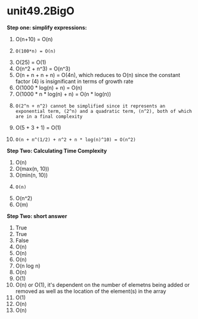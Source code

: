 # unit49.2BigO

**Step one:  simplify expressions:**
1.  O(n+10) = O(n)
2.     O(100*n) = O(n)
3.  O(25) = O(1)
4.    O(n^2 + n^3) = O(n^3)
5.  O(n + n + n + n) = O(4n), which reduces to O(n) since the constant factor (4) is insignificant in terms of growth rate
6.    O(1000 * log(n) + n) = O(n)
7.  O(1000 * n * log(n) + n) = O(n * log(n))     
8.     O(2^n + n^2) cannot be simplified since it represents an exponential term, (2^n) and a quadratic term, (n^2), both of which are in a final complexity
9.   O(5 + 3 + 1) = O(1)
10.     O(n + n^(1/2) + n^2 + n * log(n)^10) = O(n^2) 

**Step Two: Calculating Time Complexity**

1.  O(n)
2.    O(max(n, 10))
3.  O(min(n, 10))
4.     O(n)
5.  O(n^2)
6.    O(m)

**Step Two: short answer**
1.  True
2.    True
3.  False
4.   O(n) 
5.  O(n)
6.   O(n)
7.  O(n log n) 
8.   O(n) 
9.  O(1)
10.  O(n) or O(1), it's dependent on the number of elemetns being added or removed as well as the location of the element(s) in the array 
11.    O(1)  
12.  O(n)
13.   O(n)  

